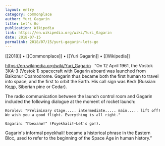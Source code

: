 ```yaml
---
layout: entry
category: commonplace
author: Yuri Gagarin
title: Let's Go
publication: Wikipedia
link: https://en.wikipedia.org/wiki/Yuri_Gagarin
date: 2018-07-15
permalink: 2018/07/15/yuri-gagarin-lets-go
---
```


[[2018]] • [[Commonplace]] • [[Yuri Gagarin]] • [[Wikipedia]]

https://en.wikipedia.org/wiki/Yuri_Gagarin
 
“On 12 April 1961, the Vostok 3KA-3 (Vostok 1) spacecraft with Gagarin aboard was launched from Baikonur Cosmodrome. Gagarin thus became both the first human to travel into space, and the first to orbit the Earth. His call sign was Kedr (Russian: Кедр, Siberian pine or Cedar).
	
The radio communication between the launch control room and Gagarin included the following dialogue at the moment of rocket launch:

    Korolev: "Preliminary stage..... intermediate..... main..... lift off! We wish you a good flight. Everything is all right."

    Gagarin: "Поехали!" (Poyekhali!—Let's go!).

Gagarin's informal poyekhali! became a historical phrase in the Eastern Bloc, used to refer to the beginning of the Space Age in human history.”